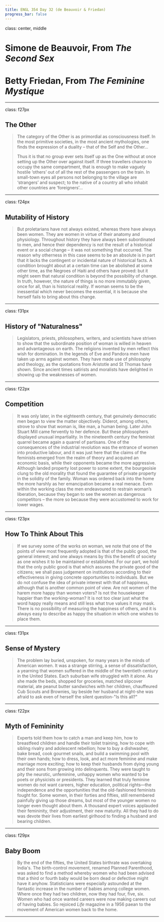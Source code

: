 ```yaml
---
title: ENGL 354 Day 32 (de Beauvoir & Friedan)
progress_bar: false
---
```

class: center, middle

# Simone de Beauvoir, From *The Second Sex*
# Betty Friedan, From *The Feminine Mystique*
---
class: f27px
## The Other

> The category of the Other is as primordial as consciousness itself. In the most primitive societies, in the most ancient mythologies, one finds the expression of a duality – that of the Self and the Other…
>
> Thus it is that no group ever sets itself up as the One without at once setting up the Other over against itself. If three travellers chance to occupy the same compartment, that is enough to make vaguely hostile ‘others’ out of all the rest of the passengers on the train. In small-town eyes all persons not belonging to the village are ‘strangers’ and suspect; to the native of a country all who inhabit other countries are ‘foreigners’…
---
class: f24px
## Mutability of History

> But proletarians have not always existed, whereas there have always been women. They are women in virtue of their anatomy and physiology. Throughout history they have always been subordinated to men, and hence their dependency is not the result of a historical event or a social change – it was not something that occurred. The reason why otherness in this case seems to be an absolute is in part that it lacks the contingent or incidental nature of historical facts. A condition brought about at a certain time can be abolished at some other time, as the Negroes of Haiti and others have proved: but it might seem that natural condition is beyond the possibility of change. In truth, however, the nature of things is no more immutably given, once for all, than is historical reality. If woman seems to be the inessential which never becomes the essential, it is because she herself fails to bring about this change.
---
class: f31px
## History of "Naturalness"

> Legislators, priests, philosophers, writers, and scientists have striven to show that the subordinate position of woman is willed in heaven and advantageous on earth. The religions invented by men reflect this wish for domination. In the legends of Eve and Pandora men have taken up arms against women. They have made use of philosophy and theology, as the quotations from Aristotle and St Thomas have shown. Since ancient times satirists and moralists have delighted in showing up the weaknesses of women.
---
class: f22px
## Competition

> It was only later, in the eighteenth century, that genuinely democratic men began to view the matter objectively. Diderot, among others, strove to show that woman is, like man, a human being. Later John Stuart Mill came fervently to her defence. But these philosophers displayed unusual impartiality. In the nineteenth century the feminist quarrel became again a quarrel of partisans. One of the consequences of the industrial revolution was the entrance of women into productive labour, and it was just here that the claims of the feminists emerged from the realm of theory and acquired an economic basis, while their opponents became the more aggressive. Although landed property lost power to some extent, the bourgeoisie clung to the old morality that found the guarantee of private property in the solidity of the family. Woman was ordered back into the home the more harshly as her emancipation became a real menace. Even within the working class the men endeavoured to restrain woman’s liberation, because they began to see the women as dangerous competitors – the more so because they were accustomed to work for lower wages.
---
class: f23px
## How To Think About This

> If we survey some of the works on woman, we note that one of the points of view most frequently adopted is that of the public good, the general interest; and one always means by this the benefit of society as one wishes it to be maintained or established. For our part, we hold that the only public good is that which assures the private good of the citizens; we shall pass judgement on institutions according to their effectiveness in giving concrete opportunities to individuals. But we do not confuse the idea of private interest with that of happiness, although that is another common point of view. Are not women of the harem more happy than women voters? Is not the housekeeper happier than the working-woman? It is not too clear just what the word happy really means and still less what true values it may mask. There is no possibility of measuring the happiness of others, and it is always easy to describe as happy the situation in which one wishes to place them.
---
class: f31px
## Sense of Mystery

> The problem lay buried, unspoken, for many years in the minds of American women. It was a strange stirring, a sense of dissatisfaction, a yearning that women suffered in the middle of the twentieth century in the United States. Each suburban wife struggled with it alone. As she made the beds, shopped for groceries, matched slipcover material, ate peanut butter sandwiches with her children, chauffeured Cub Scouts and Brownies, lay beside her husband at night-she was afraid to ask even of herself the silent question-"Is this all?"

---
class: f22px
## Myth of Femininity

>  Experts told them how to catch a man and keep him, how to breastfeed children and handle their toilet training, how to cope with sibling rivalry and adolescent rebellion; how to buy a dishwasher, bake bread, cook gourmet snails, and build a swimming pool with their own hands; how to dress, look, and act more feminine and make marriage more exciting; how to keep their husbands from dying young and their sons from growing into delinquents. They were taught to pity the neurotic, unfeminine, unhappy women who wanted to be poets or physicists or presidents. They learned that truly feminine women do not want careers, higher education, political rights—the independence and the opportunities that the old-fashioned feminists fought for. Some women, in their forties and fifties, still remembered painfully giving up those dreams, but most of the younger women no longer even thought about them. A thousand expert voices applauded their femininity, their adjustment, their new maturity. All they had to do was devote their lives from earliest girlhood to finding a husband and bearing children.
---
class: f29px
## Baby Boom

> By the end of the fifties, the United States birthrate was overtaking India's. The birth-control movement, renamed Planned Parenthood, was asked to find a method whereby women who had been advised that a third or fourth baby would be born dead or defective might have it anyhow. Statisticians were especially astounded at the fantastic increase in the number of babies among college women. Where once they had two children, now they had four, five, six. Women who had once wanted careers were now making careers out of having babies. So rejoiced *Life* magazine in a 1956 paean to the movement of American women back to the home.
---
